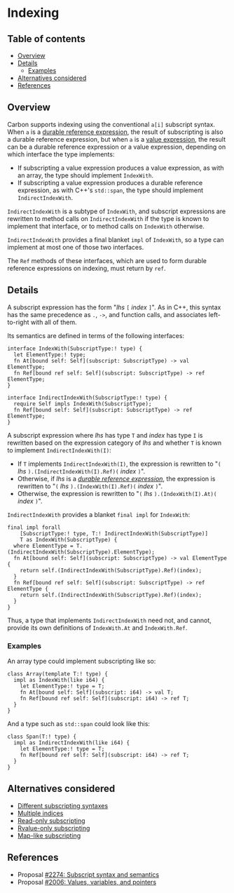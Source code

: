 # Indexing

<!--
Part of the Carbon Language project, under the Apache License v2.0 with LLVM
Exceptions. See /LICENSE for license information.
SPDX-License-Identifier: Apache-2.0 WITH LLVM-exception
-->

<!-- toc -->

## Table of contents

-   [Overview](#overview)
-   [Details](#details)
    -   [Examples](#examples)
-   [Alternatives considered](#alternatives-considered)
-   [References](#references)

<!-- tocstop -->

## Overview

Carbon supports indexing using the conventional `a[i]` subscript syntax. When
`a` is a
[durable reference expression](/docs/design/values.md#durable-reference-expressions),
the result of subscripting is also a durable reference expression, but when `a`
is a [value expression](/docs/design/values.md#value-expressions), the result
can be a durable reference expression or a value expression, depending on which
interface the type implements:

-   If subscripting a value expression produces a value expression, as with an
    array, the type should implement `IndexWith`.
-   If subscripting a value expression produces a durable reference expression,
    as with C++'s `std::span`, the type should implement `IndirectIndexWith`.

`IndirectIndexWith` is a subtype of `IndexWith`, and subscript expressions are
rewritten to method calls on `IndirectIndexWith` if the type is known to
implement that interface, or to method calls on `IndexWith` otherwise.

`IndirectIndexWith` provides a final blanket `impl` of `IndexWith`, so a type
can implement at most one of those two interfaces.

The `Ref` methods of these interfaces, which are used to form durable reference
expressions on indexing, must return by `ref`.

## Details

A subscript expression has the form "_lhs_ `[` _index_ `]`". As in C++, this
syntax has the same precedence as `.`, `->`, and function calls, and associates
left-to-right with all of them.

Its semantics are defined in terms of the following interfaces:

```
interface IndexWith(SubscriptType:! type) {
  let ElementType:! type;
  fn At[bound self: Self](subscript: SubscriptType) -> val ElementType;
  fn Ref[bound ref self: Self](subscript: SubscriptType) -> ref ElementType;
}

interface IndirectIndexWith(SubscriptType:! type) {
  require Self impls IndexWith(SubscriptType);
  fn Ref[bound self: Self](subscript: SubscriptType) -> ref ElementType;
}
```

A subscript expression where _lhs_ has type `T` and _index_ has type `I` is
rewritten based on the expression category of _lhs_ and whether `T` is known to
implement `IndirectIndexWith(I)`:

-   If `T` implements `IndirectIndexWith(I)`, the expression is rewritten to
    "`(` _lhs_ `).(IndirectIndexWith(I).Ref)(` _index_ `)`".
-   Otherwise, if _lhs_ is a
    [_durable reference expression_](/docs/design/values.md#durable-reference-expressions),
    the expression is rewritten to "`(` _lhs_ `).(IndexWith(I).Ref)(` _index_
    `)`".
-   Otherwise, the expression is rewritten to "`(` _lhs_ `).(IndexWith(I).At)(`
    _index_ `)`".

`IndirectIndexWith` provides a blanket `final impl` for `IndexWith`:

```
final impl forall
    [SubscriptType:! type, T:! IndirectIndexWith(SubscriptType)]
    T as IndexWith(SubscriptType) {
  where ElementType = T.(IndirectIndexWith(SubscriptType).ElementType);
  fn At[bound self: Self](subscript: SubscriptType) -> val ElementType {
    return self.(IndirectIndexWith(SubscriptType).Ref)(index);
  }
  fn Ref[bound ref self: Self](subscript: SubscriptType) -> ref ElementType {
    return self.(IndirectIndexWith(SubscriptType).Ref)(index);
  }
}
```

Thus, a type that implements `IndirectIndexWith` need not, and cannot, provide
its own definitions of `IndexWith.At` and `IndexWith.Ref`.

### Examples

An array type could implement subscripting like so:

```
class Array(template T:! type) {
  impl as IndexWith(like i64) {
    let ElementType:! type = T;
    fn At[bound self: Self](subscript: i64) -> val T;
    fn Ref[bound ref self: Self](subscript: i64) -> ref T;
  }
}
```

And a type such as `std::span` could look like this:

```
class Span(T:! type) {
  impl as IndirectIndexWith(like i64) {
    let ElementType:! type = T;
    fn Ref[bound ref self: Self](subscript: i64) -> ref T;
  }
}
```

## Alternatives considered

-   [Different subscripting syntaxes](/proposals/p2274.md#different-subscripting-syntaxes)
-   [Multiple indices](/proposals/p2274.md#multiple-indices)
-   [Read-only subscripting](/proposals/p2274.md#read-only-subscripting)
-   [Rvalue-only subscripting](/proposals/p2274.md#rvalue-only-subscripting)
-   [Map-like subscripting](/proposals/p2274.md#map-like-subscripting)

## References

-   Proposal
    [#2274: Subscript syntax and semantics](https://github.com/carbon-language/carbon-lang/pull/2274)
-   Proposal
    [#2006: Values, variables, and pointers](https://github.com/carbon-language/carbon-lang/pull/2006)
